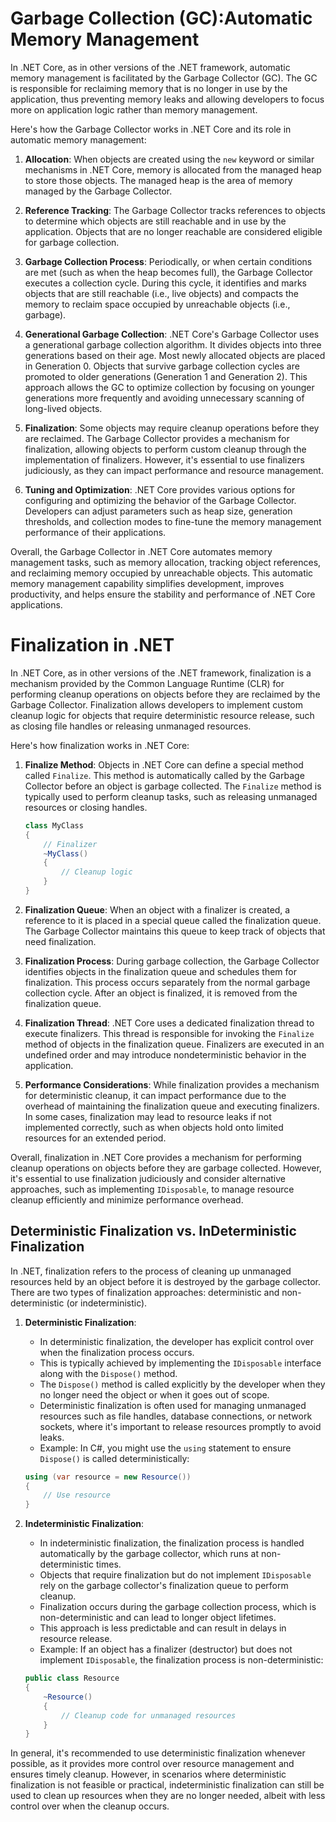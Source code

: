 
# Garbage Collection (GC):Automatic Memory Management

In .NET Core, as in other versions of the .NET framework, automatic memory management is facilitated by the Garbage Collector (GC). The GC is responsible for reclaiming memory that is no longer in use by the application, thus preventing memory leaks and allowing developers to focus more on application logic rather than memory management.

Here's how the Garbage Collector works in .NET Core and its role in automatic memory management:

1. **Allocation**: When objects are created using the `new` keyword or similar mechanisms in .NET Core, memory is allocated from the managed heap to store those objects. The managed heap is the area of memory managed by the Garbage Collector.

2. **Reference Tracking**: The Garbage Collector tracks references to objects to determine which objects are still reachable and in use by the application. Objects that are no longer reachable are considered eligible for garbage collection.

3. **Garbage Collection Process**: Periodically, or when certain conditions are met (such as when the heap becomes full), the Garbage Collector executes a collection cycle. During this cycle, it identifies and marks objects that are still reachable (i.e., live objects) and compacts the memory to reclaim space occupied by unreachable objects (i.e., garbage).

4. **Generational Garbage Collection**: .NET Core's Garbage Collector uses a generational garbage collection algorithm. It divides objects into three generations based on their age. Most newly allocated objects are placed in Generation 0. Objects that survive garbage collection cycles are promoted to older generations (Generation 1 and Generation 2). This approach allows the GC to optimize collection by focusing on younger generations more frequently and avoiding unnecessary scanning of long-lived objects.

5. **Finalization**: Some objects may require cleanup operations before they are reclaimed. The Garbage Collector provides a mechanism for finalization, allowing objects to perform custom cleanup through the implementation of finalizers. However, it's essential to use finalizers judiciously, as they can impact performance and resource management.

6. **Tuning and Optimization**: .NET Core provides various options for configuring and optimizing the behavior of the Garbage Collector. Developers can adjust parameters such as heap size, generation thresholds, and collection modes to fine-tune the memory management performance of their applications.

Overall, the Garbage Collector in .NET Core automates memory management tasks, such as memory allocation, tracking object references, and reclaiming memory occupied by unreachable objects. This automatic memory management capability simplifies development, improves productivity, and helps ensure the stability and performance of .NET Core applications.


# Finalization in .NET

In .NET Core, as in other versions of the .NET framework, finalization is a mechanism provided by the Common Language Runtime (CLR) for performing cleanup operations on objects before they are reclaimed by the Garbage Collector. Finalization allows developers to implement custom cleanup logic for objects that require deterministic resource release, such as closing file handles or releasing unmanaged resources.

Here's how finalization works in .NET Core:

1. **Finalize Method**: Objects in .NET Core can define a special method called `Finalize`. This method is automatically called by the Garbage Collector before an object is garbage collected. The `Finalize` method is typically used to perform cleanup tasks, such as releasing unmanaged resources or closing handles.

   ```csharp
   class MyClass
   {
       // Finalizer
       ~MyClass()
       {
           // Cleanup logic
       }
   }
   ```

2. **Finalization Queue**: When an object with a finalizer is created, a reference to it is placed in a special queue called the finalization queue. The Garbage Collector maintains this queue to keep track of objects that need finalization.

3. **Finalization Process**: During garbage collection, the Garbage Collector identifies objects in the finalization queue and schedules them for finalization. This process occurs separately from the normal garbage collection cycle. After an object is finalized, it is removed from the finalization queue.

4. **Finalization Thread**: .NET Core uses a dedicated finalization thread to execute finalizers. This thread is responsible for invoking the `Finalize` method of objects in the finalization queue. Finalizers are executed in an undefined order and may introduce nondeterministic behavior in the application.

5. **Performance Considerations**: While finalization provides a mechanism for deterministic cleanup, it can impact performance due to the overhead of maintaining the finalization queue and executing finalizers. In some cases, finalization may lead to resource leaks if not implemented correctly, such as when objects hold onto limited resources for an extended period.

Overall, finalization in .NET Core provides a mechanism for performing cleanup operations on objects before they are garbage collected. However, it's essential to use finalization judiciously and consider alternative approaches, such as implementing `IDisposable`, to manage resource cleanup efficiently and minimize performance overhead.


## Deterministic Finalization vs. InDeterministic Finalization


In .NET, finalization refers to the process of cleaning up unmanaged resources held by an object before it is destroyed by the garbage collector. There are two types of finalization approaches: deterministic and non-deterministic (or indeterministic).

1. **Deterministic Finalization**:
   - In deterministic finalization, the developer has explicit control over when the finalization process occurs.
   - This is typically achieved by implementing the `IDisposable` interface along with the `Dispose()` method.
   - The `Dispose()` method is called explicitly by the developer when they no longer need the object or when it goes out of scope.
   - Deterministic finalization is often used for managing unmanaged resources such as file handles, database connections, or network sockets, where it's important to release resources promptly to avoid leaks.
   - Example: In C#, you might use the `using` statement to ensure `Dispose()` is called deterministically:

    ```csharp
    using (var resource = new Resource())
    {
        // Use resource
    }
    ```

2. **Indeterministic Finalization**:
   - In indeterministic finalization, the finalization process is handled automatically by the garbage collector, which runs at non-deterministic times.
   - Objects that require finalization but do not implement `IDisposable` rely on the garbage collector's finalization queue to perform cleanup.
   - Finalization occurs during the garbage collection process, which is non-deterministic and can lead to longer object lifetimes.
   - This approach is less predictable and can result in delays in resource release.
   - Example: If an object has a finalizer (destructor) but does not implement `IDisposable`, the finalization process is non-deterministic:

    ```csharp
    public class Resource
    {
        ~Resource()
        {
            // Cleanup code for unmanaged resources
        }
    }
    ```

In general, it's recommended to use deterministic finalization whenever possible, as it provides more control over resource management and ensures timely cleanup. However, in scenarios where deterministic finalization is not feasible or practical, indeterministic finalization can still be used to clean up resources when they are no longer needed, albeit with less control over when the cleanup occurs.